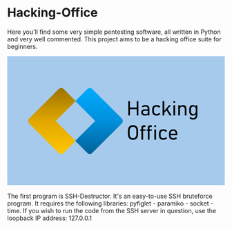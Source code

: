 # Hacking-Office
Here you'll find some very simple pentesting software, all written in Python and very well commented. This project aims to be a hacking office suite for beginners.

![Logo-Hacking-Office](.assets/logo.png)

The first program is SSH-Destructor.
It's an easy-to-use SSH bruteforce program.
It requires the following libraries: pyfiglet - paramiko - socket - time.
If you wish to run the code from the SSH server in question, use the loopback IP address: 127.0.0.1
